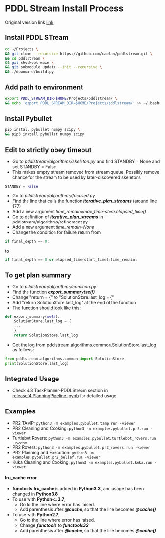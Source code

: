 # PDDL Stream Install Process

Original version link
[link](https://github.com/caelan/pddlstream.git)

## Install PDDL STream
```bash
cd ~/Projects \
&& git clone --recursive https://github.com/caelan/pddlstream.git \
&& cd pddlstream \
&& git checkout main \
&& git submodule update --init --recursive \
&& ./downward/build.py
```

## Add path to environment 
```bash
export PDDL_STREAM_DIR=$HOME/Projects/pddlstream/ \
&& echo 'export PDDL_STREAM_DIR=$HOME/Projects/pddlstream/' >> ~/.bashrc
```

## Install Pybullet
```bash
pip install pybullet numpy scipy \
&& pip3 install pybullet numpy scipy
```

## Edit to strictly obey timeout
* Go to *pddlstream/algorithms/skeleton.py* and find STANDBY = None and set STANDBY = False
* This makes empty stream removed from stream queue. Possibly remove chance for the stream to be used by later-discovered skeletons
```python
STANDBY = False
```
* Go to *pddlstream/algorithms/focused.py*
* Find the line that calls the function ***iterative_plan_streams*** (around line 177)
* Add a new argument *time_remain=max_time-store.elapsed_time()*
* Go to definition of ***iterative_plan_streams*** in pddlstream/algorithms/refinement.py
* Add a new argument *time_remain=None*
* Change the condition for failure return from
```python
if final_depth == 0:
```
to
```python
if final_depth == 0 or elapsed_time(start_time)>time_remain:
```

## To get plan summary
* Go to *pddlstream/algorithms/common.py*
* Find the function ***export_summary(self)***
* Change "return = {" to "SolutionStore.last_log = {"
* Add "return SolutionStore.last_log" at the end of the function
* The function should look like this:
```python
def export_summary(self):
    SolutionStore.last_log = {
    ...
    }
    return SolutionStore.last_log
```
* Get the log from pddlstream.algorithms.common.SolutionStore.last_log as follows:
```python
from pddlstream.algorithms.common import SolutionStore
print(SolutionStore.last_log)
```


## Integrated Usage
* Check 4.3 TaskPlanner-PDDLStream section in [release/4.PlanningPipeline.ipynb](../release/4.PlanningPipeline.ipynb) for detailed usage.


## Examples
* PR2 TAMP: `python3 -m examples.pybullet.tamp.run -viewer`
* PR2 Cleaning and Cooking: `python3 -m examples.pybullet.pr2.run -viewer`
* Turtlebot Rovers: `python3 -m examples.pybullet.turtlebot_rovers.run -viewer`
* PR2 Rovers: `python3 -m examples.pybullet.pr2_rovers.run -viewer`
* PR2 Planning and Execution: `python3 -m examples.pybullet.pr2_belief.run -viewer`
* Kuka Cleaning and Cooking: `python3 -m examples.pybullet.kuka.run -viewer`

#### lru_cache error
* **functools.lru_cache** is added in **Python3.3**, and usage has been changed in **Python3.8**
* To use with **Python<=3.7**,
    * Go to the line where error has raised.
    * Add parenthesis after ***@cache***,  so that the line becomes ***@cache()***
* To use with **Python2.7**,
    * Go to the line where error has raised.
    * Change ***functools*** to ***functools32***
    * Add parenthesis after ***@cache***,  so that the line becomes ***@cache()***